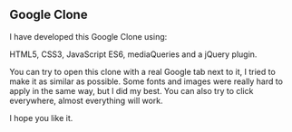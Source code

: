 
## Google Clone

I have developed this Google Clone using:

HTML5, CSS3, JavaScript ES6, mediaQueries and a jQuery plugin.

You can try to open this clone with a real Google tab next to it, I tried to make it as similar as possible. Some fonts and images were really hard to apply in the same way, but I did my best. You can also try to click everywhere, almost everything will work.
  
I hope you like it. 
